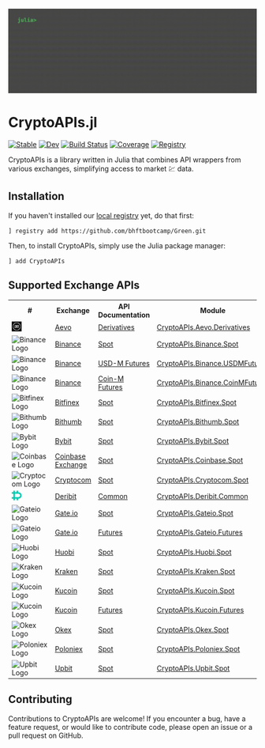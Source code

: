 ![terminal](docs/src/assets/terminal.gif)

# CryptoAPIs.jl

[![Stable](https://img.shields.io/badge/docs-stable-blue.svg)](https://bhftbootcamp.github.io/CryptoAPIs.jl/stable/)
[![Dev](https://img.shields.io/badge/docs-dev-blue.svg)](https://bhftbootcamp.github.io/CryptoAPIs.jl/dev/)
[![Build Status](https://github.com/bhftbootcamp/CryptoAPIs.jl/actions/workflows/Coverage.yml/badge.svg?branch=master)](https://github.com/bhftbootcamp/CryptoAPIs.jl/actions/workflows/Coverage.yml?query=branch%3Amaster)
[![Coverage](https://codecov.io/gh/bhftbootcamp/CryptoAPIs.jl/branch/master/graph/badge.svg)](https://codecov.io/gh/bhftbootcamp/CryptoAPIs.jl)
[![Registry](https://img.shields.io/badge/registry-Green-green)](https://github.com/bhftbootcamp/Green)

CryptoAPIs is a library written in Julia that combines API wrappers from various exchanges, simplifying access to market 💹 data.

## Installation
If you haven't installed our [local registry](https://github.com/bhftbootcamp/Green) yet, do that first:
```
] registry add https://github.com/bhftbootcamp/Green.git
```

Then, to install CryptoAPIs, simply use the Julia package manager:
```
] add CryptoAPIs
```

## Supported Exchange APIs

<html>
    <body>
        <table>
            <tr>
                <th>#</th>
                <th>Exchange</th>
                <th>API Documentation</th>
                <th>Module</th>
                <th>Documentation</th>
            </tr>
            <tr>
                <td><img src="docs/src/assets/aevo.png" alt="Aevo Logo" width="20" height="20"></td>
                <td><a href="https://www.aevo.xyz/">Aevo</a></td>
                <td><a href="https://api-docs.aevo.xyz/reference/overview">Derivatives</a></td>
                <td><a href="src/Aevo/Derivatives">CryptoAPIs.Aevo.Derivatives</a></td>
                <td><a href="https://bhftbootcamp.github.io/CryptoAPIs.jl/stable/pages/Aevo/#Derivatives">Derivatives</a></td>
            </tr>
            <tr>
                <td><img src="docs/src/assets/binance.png" alt="Binance Logo" width="20" height="20"></td>
                <td><a href="https://www.binance.com/en/trade">Binance</a></td>
                <td><a href="https://binance-docs.github.io/apidocs/spot/en/">Spot</a></td>
                <td><a href="src/Binance/Spot">CryptoAPIs.Binance.Spot</a></td>
                <td><a href="https://bhftbootcamp.github.io/CryptoAPIs.jl/stable/pages/Binance/#Spot">Spot</a></td>
            </tr>
            <tr>
                <td><img src="docs/src/assets/binance.png" alt="Binance Logo" width="20" height="20"></td>
                <td><a href="https://www.binance.com/futures">Binance</a></td>
                <td><a href="https://binance-docs.github.io/apidocs/futures/en/#change-log">USD-M Futures</a></td>
                <td><a href="src/Binance/USDMFutures">CryptoAPIs.Binance.USDMFutures</a></td>
                <td><a href="https://bhftbootcamp.github.io/CryptoAPIs.jl/stable/pages/Binance/#USDMFutures">USD-M Futures</a></td>
            </tr>
            <tr>
                <td><img src="docs/src/assets/binance.png" alt="Binance Logo" width="20" height="20"></td>
                <td><a href="https://www.binance.com/delivery">Binance</a></td>
                <td><a href="https://binance-docs.github.io/apidocs/delivery/en/">Coin-M Futures</a></td>
                <td><a href="src/Binance/CoinMFutures">CryptoAPIs.Binance.CoinMFutures</a></td>
                <td><a href="https://bhftbootcamp.github.io/CryptoAPIs.jl/stable/pages/Binance/#CoinMFutures">Coin-M Futures</a></td>
            </tr>
            <tr>
                <td><img src="docs/src/assets/bitfinex.png" alt="Bitfinex Logo" width="20" height="20"></td>
                <td><a href="https://www.bitfinex.com/">Bitfinex</a></td>
                <td><a href="https://docs.bitfinex.com/docs/introduction">Spot</a></td>
                <td><a href="src/Bitfinex/Spot">CryptoAPIs.Bitfinex.Spot</a></td>
                <td><a href="https://bhftbootcamp.github.io/CryptoAPIs.jl/stable/pages/Bitfinex/#Spot">Spot</a></td>
            </tr>
            <tr>
                <td><img src="docs/src/assets/bithumb.png" alt="Bithumb Logo" width="20" height="20"></td>
                <td><a href="https://m.bithumb.com/">Bithumb</a></td>
                <td><a href="https://apidocs.bithumb.com/">Spot</a></td>
                <td><a href="src/Bithumb/Spot">CryptoAPIs.Bithumb.Spot</a></td>
                <td><a href="https://bhftbootcamp.github.io/CryptoAPIs.jl/stable/pages/Bithumb/#Spot">Spot</a></td>
            </tr>
            <tr>
                <td><img src="docs/src/assets/bybit.png" alt="Bybit Logo" width="20" height="20"></td>
                <td><a href="https://www.bybit.com/en/trade/spot/BTC/USDT">Bybit</a></td>
                <td><a href="https://bybit-exchange.github.io/docs/">Spot</a></td>
                <td><a href="src/Bybit/Spot">CryptoAPIs.Bybit.Spot</a></td>
                <td><a href="https://bhftbootcamp.github.io/CryptoAPIs.jl/stable/pages/Bybit/#Spot">Spot</a></td>
            </tr>
            <tr>
                <td><img src="docs/src/assets/coinbase.png" alt="Coinbase Logo" width="20" height="20"></td>
                <td><a href="https://www.coinbase.com/">Coinbase Exchange</a></td>
                <td><a href="https://docs.cloud.coinbase.com/exchange/reference/">Spot</a></td>
                <td><a href="src/Coinbase/Spot">CryptoAPIs.Coinbase.Spot</a></td>
                <td><a href="https://bhftbootcamp.github.io/CryptoAPIs.jl/stable/pages/Coinbase/#Spot">Spot</a></td>
            </tr>
            <tr>
                <td><img src="docs/src/assets/cryptocom.png" alt="Cryptocom Logo" width="20" height="20"></td>
                <td><a href="https://crypto.com/">Cryptocom</a></td>
                <td><a href="https://exchange-docs.crypto.com/exchange/v1/rest-ws/index.html#introduction">Spot</a></td>
                <td><a href="src/Cryptocom/Spot">CryptoAPIs.Cryptocom.Spot</a></td>
                <td><a href="https://bhftbootcamp.github.io/CryptoAPIs.jl/stable/pages/Cryptocom/#Spot">Spot</a></td>
            </tr>
            <tr>
                <td><img src="docs/src/assets/deribit.png" alt="Deribit Logo" width="20" height="20"></td>
                <td><a href="https://www.deribit.com/">Deribit</a></td>
                <td><a href="https://docs.deribit.com/">Common</a></td>
                <td><a href="src/Deribit/Common">CryptoAPIs.Deribit.Common</a></td>
                <td><a href="https://bhftbootcamp.github.io/CryptoAPIs.jl/stable/pages/Deribit/#Common">Common</a></td>
            </tr>
            <tr>
                <td><img src="docs/src/assets/gateio.png" alt="Gateio Logo" width="20" height="20"></td>
                <td><a href="https://www.gate.io/">Gate.io</a></td>
                <td><a href="https://www.gate.io/docs/developers/apiv4/">Spot</a></td>
                <td><a href="src/Gateio/Spot">CryptoAPIs.Gateio.Spot</a></td>
                <td><a href="https://bhftbootcamp.github.io/CryptoAPIs.jl/stable/pages/Gateio/#Spot">Spot</a></td>
            </tr>
            <tr>
                <td><img src="docs/src/assets/gateio.png" alt="Gateio Logo" width="20" height="20"></td>
                <td><a href="https://www.gate.io/">Gate.io</a></td>
                <td><a href="https://www.gate.io/docs/developers/apiv4/">Futures</a></td>
                <td><a href="src/Gateio/Futures">CryptoAPIs.Gateio.Futures</a></td>
                <td><a href="https://bhftbootcamp.github.io/CryptoAPIs.jl/stable/pages/Gateio/#Futures">Futures</a></td>
            </tr>
            <tr>
                <td><img src="docs/src/assets/huobi.png" alt="Huobi Logo" width="20" height="20"></td>
                <td><a href="https://www.htx.com/">Huobi</a></td>
                <td><a href="https://www.htx.com/en-us/opend/newApiPages">Spot</a></td>
                <td><a href="src/Huobi/Futures">CryptoAPIs.Huobi.Spot</a></td>
                <td><a href="https://bhftbootcamp.github.io/CryptoAPIs.jl/stable/pages/Huobi/#Spot">Spot</a></td>
            </tr>
            <tr>
                <td><img src="docs/src/assets/kraken.png" alt="Kraken Logo" width="20" height="20"></td>
                <td><a href="https://www.kraken.com/">Kraken</a></td>
                <td><a href="https://docs.kraken.com/rest/">Spot</a></td>
                <td><a href="src/Kraken/Spot">CryptoAPIs.Kraken.Spot</a></td>
                <td><a href="https://bhftbootcamp.github.io/CryptoAPIs.jl/stable/pages/Kraken/#Spot">Spot</a></td>
            </tr>
            <tr>
                <td><img src="docs/src/assets/kucoin.png" alt="Kucoin Logo" width="20" height="20"></td>
                <td><a href="https://www.kucoin.com/">Kucoin</a></td>
                <td><a href="https://www.kucoin.com/docs/beginners/introduction">Spot</a></td>
                <td><a href="src/Kucoin/Spot">CryptoAPIs.Kucoin.Spot</a></td>
                <td><a href="https://bhftbootcamp.github.io/CryptoAPIs.jl/stable/pages/Kucoin/#Spot">Spot</a></td>
            </tr>
            <tr>
                <td><img src="docs/src/assets/kucoin.png" alt="Kucoin Logo" width="20" height="20"></td>
                <td><a href="https://www.kucoin.com/">Kucoin</a></td>
                <td><a href="https://www.kucoin.com/docs/beginners/introduction">Futures</a></td>
                <td><a href="src/Kucoin/Futures">CryptoAPIs.Kucoin.Futures</a></td>
                <td><a href="https://bhftbootcamp.github.io/CryptoAPIs.jl/stable/pages/Kucoin/#Futures">Futures</a></td>
            </tr>
            <tr>
                <td><img src="docs/src/assets/okex.png" alt="Okex Logo" width="20" height="20"></td>
                <td><a href="https://www.okx.com/">Okex</a></td>
                <td><a href="https://www.okx.com/docs-v5/en/">Spot</a></td>
                <td><a href="src/Okex/Spot">CryptoAPIs.Okex.Spot</a></td>
                <td><a href="https://bhftbootcamp.github.io/CryptoAPIs.jl/stable/pages/Okex/#Spot">Spot</a></td>
            </tr>
            <tr>
                <td><img src="docs/src/assets/poloniex.png" alt="Poloniex Logo" width="20" height="20"></td>
                <td><a href="https://poloniex.com/">Poloniex</a></td>
                <td><a href="https://api-docs.poloniex.com/spot">Spot</a></td>
                <td><a href="src/Poloniex/Spot">CryptoAPIs.Poloniex.Spot</a></td>
                <td><a href="https://bhftbootcamp.github.io/CryptoAPIs.jl/stable/pages/Poloniex/#Spot">Spot</a></td>
            </tr>
            <tr>
                <td><img src="docs/src/assets/upbit.png" alt="Upbit Logo" width="20" height="20"></td>
                <td><a href="https://upbit.com/">Upbit</a></td>
                <td><a href="https://global-docs.upbit.com/">Spot</a></td>
                <td><a href="src/Upbit/Spot">CryptoAPIs.Upbit.Spot</a></td>
                <td><a href="https://bhftbootcamp.github.io/CryptoAPIs.jl/stable/pages/Upbit/#Spot">Spot</a></td>
            </tr>
        </table>
    </body>
</html>

## Contributing

Contributions to CryptoAPIs are welcome! If you encounter a bug, have a feature request, or would like to contribute code, please open an issue or a pull request on GitHub.
